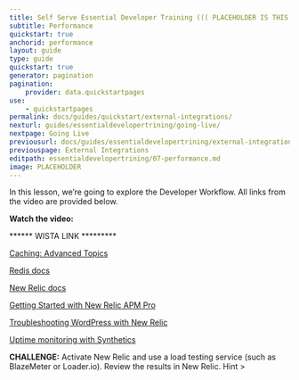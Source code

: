 ```yaml
---
title: Self Serve Essential Developer Training ((( PLACEHOLDER IS THIS THE NAME???)))
subtitle: Performance
quickstart: true
anchorid: performance
layout: guide
type: guide
quickstart: true
generator: pagination
pagination:
    provider: data.quickstartpages
use:
    - quickstartpages
permalink: docs/guides/quickstart/external-integrations/
nexturl: guides/essentialdevelopertrining/going-live/
nextpage: Going Live
previousurl: docs/guides/essentialdevelopertrining/external-integrations/
previouspage: External Integrations
editpath: essentialdevelopertrining/07-performance.md
image: PLACEHOLDER
---
```


In this lesson, we’re going to explore the Developer Workflow.
All links from the video are provided below.

**Watch the video:**

******  WISTA LINK  *********

[Caching: Advanced Topics](https://pantheon.io/docs/caching-advanced-topics)

[Redis docs](https://pantheon.io/docs/redis)

[New Relic docs](https://pantheon.io/docs/new-relic/)

[Getting Started with New Relic APM Pro](https://pantheon.io/blog/getting-started-new-relic-apm-pro)

[Troubleshooting WordPress with New Relic](https://pantheon.io/blog/troubleshooting-wordpress-performance-new-relic)

[Uptime monitoring with Synthetics](https://pantheon.io/docs/new-relic/#configure-ping-monitors-for-availability)

**CHALLENGE:**
Activate New Relic and use a load testing service (such as BlazeMeter or Loader.io). Review the results in New Relic. Hint >

